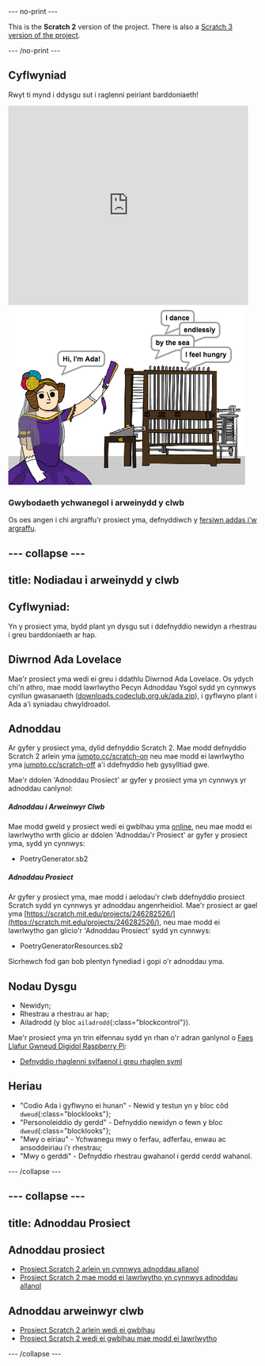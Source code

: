 --- no-print ---

This is the **Scratch 2** version of the project. There is also a [Scratch 3 version of the project](https://projects.raspberrypi.org/cy-GB/projects/poetry-generator).

--- /no-print ---

## Cyflwyniad

Rwyt ti mynd i ddysgu sut i raglenni peiriant barddoniaeth!

<div class="scratch-preview">
  <iframe allowtransparency="true" width="485" height="402" src="https://scratch.mit.edu/projects/embed/246281938/?autostart=false" frameborder="0"></iframe>
  <img src="images/poetry-final.png">
</div>

### Gwybodaeth ychwanegol i arweinydd y clwb

Os oes angen i chi argraffu'r prosiect yma, defnyddiwch y [fersiwn addas i'w argraffu](https://projects.raspberrypi.org/cy-GB/projects/poetry-generator-scratch2/print).


--- collapse ---
---
title: Nodiadau i arweinydd y clwb
---


## Cyflwyniad:
Yn y prosiect yma, bydd plant yn dysgu sut i ddefnyddio newidyn a rhestrau i greu barddoniaeth ar hap.

## Diwrnod Ada Lovelace
Mae'r prosiect yma wedi ei greu i ddathlu Diwrnod Ada Lovelace. Os ydych chi'n  athro, mae modd lawrlwytho Pecyn Adnoddau Ysgol sydd yn cynnwys cynllun gwasanaeth ([downloads.codeclub.org.uk/ada.zip](http://downloads.codeclub.org.uk/ada.zip)), i gyflwyno plant i Ada a'i syniadau chwyldroadol. 

## Adnoddau
Ar gyfer y prosiect yma, dylid defnyddio Scratch 2.  Mae modd defnyddio Scratch 2 arlein yma [jumpto.cc/scratch-on](http://jumpto.cc/scratch-on) neu mae modd ei lawrlwytho yma [jumpto.cc/scratch-off](http://jumpto.cc/scratch-off) a'i ddefnyddio heb gysylltiad gwe.

Mae'r ddolen 'Adnoddau Prosiect' ar gyfer y prosiect yma yn cynnwys yr adnoddau canlynol:

##### Adnoddau i Arweinwyr Clwb

Mae modd gweld y prosiect wedi ei gwblhau yma <a href="http://scratch.mit.edu/projects/246281938/#editor">online</a>, neu mae modd ei lawrlwytho wrth glicio ar ddolen 'Adnoddau'r Prosiect' ar gyfer y prosiect yma, sydd yn cynnwys:

+ PoetryGenerator.sb2

##### Adnoddau Prosiect

Ar gyfer y prosiect yma, mae modd i aelodau'r clwb ddefnyddio prosiect Scratch sydd yn cynnwys yr adnoddau angenrheidiol. Mae'r prosiect ar gael yma [https://scratch.mit.edu/projects/246282526/](https://scratch.mit.edu/projects/246282526/), neu mae modd ei lawrlwytho gan glicio'r 'Adnoddau Prosiect' sydd yn cynnwys:

+ PoetryGeneratorResources.sb2

Sicrhewch fod gan bob plentyn fynediad i gopi o'r adnoddau yma.

## Nodau Dysgu
+ Newidyn;
+ Rhestrau a rhestrau ar hap; 
+ Ailadrodd (y bloc `ailadrodd`{:class="blockcontrol"}).

Mae'r prosiect yma yn trin elfennau sydd yn rhan o'r adran ganlynol o [Faes Llafur Gwneud Digidol Raspberry Pi](http://rpf.io/curriculum):

+ [Defnyddio rhaglenni sylfaenol i greu rhaglen syml](https://www.raspberrypi.org/curriculum/programming/creator)

## Heriau
+ "Codio Ada i gyflwyno ei hunan" - Newid y testun yn y bloc côd `dweud`{:class="blocklooks"};
+ "Personoleiddio dy gerdd" - Defnyddio newidyn o fewn y bloc `dweud`{:class="blocklooks"};
+ "Mwy o eiriau" - Ychwanegu mwy o ferfau, adferfau, enwau ac ansoddeiriau i'r rhestrau;
+ "Mwy o gerddi" - Defnyddio rhestrau gwahanol i gerdd cerdd wahanol.


--- /collapse ---


--- collapse ---
---
title: Adnoddau Prosiect
---
## Adnoddau prosiect
* [Prosiect Scratch 2 arlein yn cynnwys adnoddau allanol](https://scratch.mit.edu/projects/246282526/)
* [Prosiect Scratch 2 mae modd ei lawrlwytho yn cynnwys adnoddau allanol](resources/PoetryGeneratorResources.sb2)

## Adnoddau arweinwyr clwb
* [Prosiect Scratch 2 arlein wedi ei gwblhau](https://scratch.mit.edu/projects/246281938/)
* [Prosiect Scratch 2 wedi ei gwblhau mae modd ei lawrlwytho](resources/PoetryGenerator.sb2)

--- /collapse ---